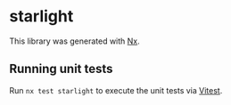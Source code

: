 # starlight

This library was generated with [Nx](https://nx.dev).

## Running unit tests

Run `nx test starlight` to execute the unit tests via [Vitest](https://vitest.dev/).
